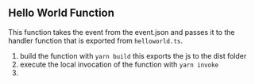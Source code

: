 ## Hello World Function

This function takes the event from the event.json and passes it to the handler function that is exported from ```helloworld.ts```.

1. build the function with ```yarn build``` this exports the js to the dist folder
2. execute the local invocation of the function with ```yarn invoke```
3.
